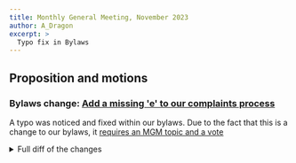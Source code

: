 ```yaml
---
title: Monthly General Meeting, November 2023
author: A_Dragon
excerpt: >
  Typo fix in Bylaws
---
```


<!-- markdownlint-disable MD033 -->

## Proposition and motions

### Bylaws change: [Add a missing 'e' to our complaints process](https://github.com/LiberaNOC/libera-chat.github.io/pull/91)

A typo was noticed and fixed within our bylaws. Due to the fact that this is
a change to our bylaws, it [requires an MGM topic and a vote](https://libera.chat/bylaws/#changes-to-the-bylaws)

<details>
<summary>Full diff of the changes</summary>

```patch

"Investigation" is mis-spelled and adding the extra e to correct it
forces a reflow of that section.
---
 bylaws.md | 4 ++--
 1 file changed, 2 insertions(+), 2 deletions(-)

diff --git a/bylaws.md b/bylaws.md
index 2a69113..2d6b2f1 100644
--- a/bylaws.md
+++ b/bylaws.md
@@ -287,8 +287,8 @@ v 2022-03-25, organisation number 802535-6448
 
 5. The Complaint Processors must respect the privacy of complainants and all
    other parties. The Complaint Processors may recruit other members of the
-   organisation to assist with their invstigation. Other members, including the
-   Board and Complaints Rota members who are not actively working on the
+   organisation to assist with their investigation. Other members, including
+   the Board and Complaints Rota members who are not actively working on the
    complaint, must not have automatic access to it.
 
 6. If any party to a complaint disagrees with the result, they can appeal it.
```

</details>
